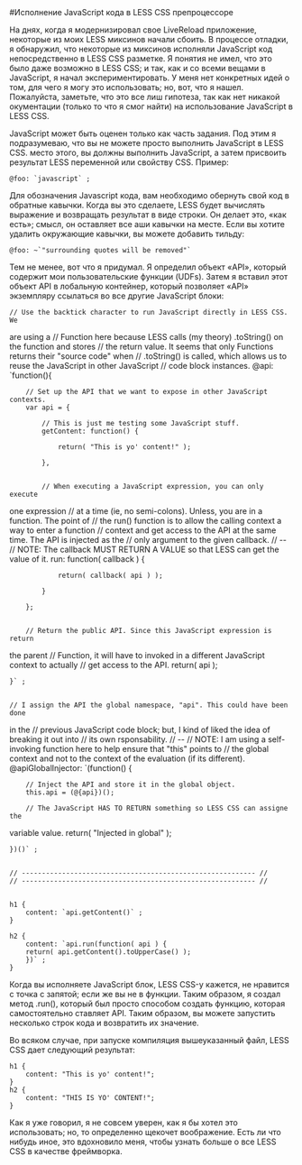 <article id="blog-post">
#Исполнение JavaScript кода в LESS CSS препроцессоре 

На днях, когда я модернизировал свое LiveReload приложение, некоторые из моих
LESS миксинов начали сбоить. В процессе отладки, я обнаружил, что некоторые из
миксинов исполняли JavaScript код непосредственно в LESS CSS разметке. Я
понятия не имел, что это было даже возможно в LESS CSS; и так, как и со всеми
вещами в JavaScript, я начал экспериментировать. У меня нет конкретных идей о
том, для чего я могу это использовать; но, вот, что я нашел. Пожалуйста,
заметьте, что это все лиш гипотеза, так как нет никакой  окументации (только
то что я смог найти) на использование JavaScript в LESS CSS.

JavaScript может быть оценен только как часть задания. Под этим я
подразумеваю, что вы не можете просто выполнить JavaScript в LESS CSS.  место
этого, вы должны выполнить JavaScript, а затем присвоить результат LESS
переменной или свойству CSS. Пример:

    @foo: `javascript` ;

Для обозначения Javascript кода, вам необходимо обернуть свой код в обратные
кавычки. Когда вы это сделаете,  LESS будет вычислять выражение и возвращать
результат в виде строки. Он делает это, «как есть»; смысл, он оставляет все
аши кавычки на месте. Если вы хотите удалить окружающие кавычки, вы можете
добавить тильду:

    @foo: ~`"surrounding quotes will be removed"`

Тем не менее, вот что я придумал. Я определил объект «API», который содержит
мои пользовательские функции (UDFs). Затем я вставил этот объект API в
лобальную контейнер, который позволяет «API» экземпляру ссылаться во все
другие JavaScript блоки:


    // Use the backtick character to run JavaScript directly in LESS CSS. We
are using a
    // Function here because LESS calls (my theory) .toString() on the 
function and stores
    // the return value. It seems that only Functions returns their "source 
code" when
    // .toString() is called, which allows us to reuse the JavaScript in 
other JavaScript
    // code block instances.
    @api: `function(){
     
        // Set up the API that we want to expose in other JavaScript contexts.
        var api = {
     
            // This is just me testing some JavaScript stuff.
            getContent: function() {
     
                return( "This is yo' content!" );
     
            },
     
     
            // When executing a JavaScript expression, you can only execute 
one expression
            // at a time (ie, no semi-colons). Unless, you are in a function.
 The point of
            // the run() function is to allow the calling context a way to 
enter a function
            // context and get access to the API at the same time. The API 
is injected as the
            // only argument to the given callback.
            // --
            // NOTE: The callback MUST RETURN A VALUE so that LESS can get 
the value of it.
            run: function( callback ) {
     
                return( callback( api ) );
    
            }
    
        };
     
    
        // Return the public API. Since this JavaScript expression is return
 the parent
        // Function, it will have to invoked in a different JavaScript 
context to actually
        // get access to the API.
        return( api );
    
    }` ;
    
    
    // I assign the API the global namespace, "api". This could have been done
 in the
    // previous JavaScript code block; but, I kind of liked the idea of 
breaking it out into
    // its own rsponsability.
    // --
    // NOTE: I am using a self-invoking function here to help ensure that 
"this" points to
    // the global context and not to the context of the evaluation (if its 
different).
    @apiGlobalInjector: `(function() {
    
        // Inject the API and store it in the global object.
        this.api = (@{api})();
     
        // The JavaScript HAS TO RETURN something so LESS CSS can assigne the
 variable value.
        return( "Injected in global" );
    
    })()` ;
    
     
    // ---------------------------------------------------------- //
    // ---------------------------------------------------------- //
    
    
    h1 {
        content: `api.getContent()` ;
    }
    
    h2 {
        content: `api.run(function( api ) {
        return( api.getContent().toUpperCase() );
        })` ;
    }

Когда вы исполняете JavaScript блок, LESS  CSS-у кажется, не нравится с точка
с запятой; если же вы не в функции. Таким образом, я создал метод .run(),
который был просто способом создать функцию, которая самостоятельно  ставляет
API. Таким образом, вы можете запустить несколько строк кода и возвратить их
значение.


Во всяком случае, при запуске компиляция вышеуказанный файл, LESS CSS дает
следующий результат:

    h1 {
        content: "This is yo' content!";
    }
    h2 {
        content: "THIS IS YO' CONTENT!";
    }

Как я уже говорил, я не совсем уверен, как я бы хотел  это использовать; но,
то определенно щекочет воображение. Есть ли что нибудь иное, это вдохновило
меня, чтобы узнать больше о все LESS  CSS в качестве фреймворка.</article>